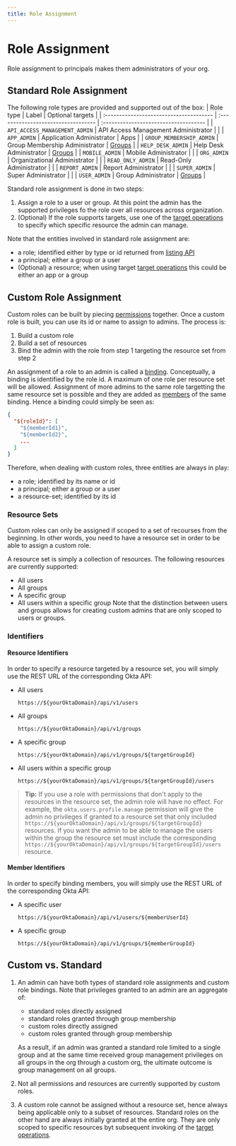 ```yaml
---
title: Role Assignment
---
```

<ApiLifecycle access="beta" />

# Role Assignment
Role assignment to principals makes them administrators of your org.

## Standard Role Assignment
The following role types are provided and supported out of the box:
| Role type                               | Label                               | Optional targets                      |
| :-------------------------------------- | :---------------------------------- | :------------------------------------ |
| `API_ACCESS_MANAGEMENT_ADMIN`           | API Access Management Administrator |                                       |
| `APP_ADMIN`                             | Application Administrator           | Apps                                  |
| `GROUP_MEMBERSHIP_ADMIN`                | Group Membership Administrator      | [Groups](/docs/reference/api/groups/) |
| `HELP_DESK_ADMIN`                       | Help Desk Administrator             | [Groups](/docs/reference/api/groups/) |
| `MOBILE_ADMIN`                          | Mobile Administrator                |                                       |
| `ORG_ADMIN`                             | Organizational Administrator        |                                       |
| `READ_ONLY_ADMIN`                       | Read-Only Administrator             |                                       |
| `REPORT_ADMIN`                          | Report Administrator                |                                       |
| `SUPER_ADMIN`                           | Super Administrator                 |                                       |
| `USER_ADMIN`                            | Group Administrator                 | [Groups](/docs/reference/api/groups/) |

Standard role assignment is done in two steps:
1. Assign a role to a user or group. At this point the admin has the supported privileges fo the role over all resources across organization.
2. (Optional) If the role supports targets, use one of the [target operations](/docs/reference/api/roles/#role-target-operations) to specify which specific resource the admin can manage.

Note that the entities involved in standard role assignment are:
* a role; identified either by type or id returned from [listing API](/docs/reference/api/roles/#list-roles)
* a principal; either a group or a user
* (Optional) a resource; when using target [target operations](/docs/reference/api/roles/#role-target-operations) this could be either an app or a group

## Custom Role Assignment
Custom roles can be built by piecing [permissions](/docs/reference/api/roles/#permission-types) together. Once a custom role is built, you can use its id or name to assign to admins. The process is:
1. Build a custom role
2. Build a set of resources
3. Bind the admin with the role from step 1 targeting the resource set from step 2

An assignment of a role to an admin is called a [binding](/docs/reference/api/roles/#binding-object). Conceptually, a binding is identified by the role id. A maximum of one role per resource set will be allowed. Assignment of more admins to the same role targetting the same resource set is possible and they are added as [members]((/docs/reference/api/roles/#member-object)) of the same binding. Hence a binding could simply be seen as:
```json
{
  "${roleId}": [
    "${memberId1}",
    "${memberId2}",
    ...
  ]
}
```

Therefore, when dealing with custom roles, three entities are always in play:
* a role; identified by its name or id
* a principal; either a group or a user
* a resource-set; identified by its id

### Resource Sets
Custom roles can only be assigned if scoped to a set of recourses from the beginning. In other words, you need to have a resource set in order to be able to assign a custom role.

A resource set is simply a collection of resources. The following resources are currently supported:
* All users
* All groups
* A specific group
* All users within a specific group
Note that the distinction between users and groups allows for creating custom admins that are only scoped to users or groups.

### Identifiers
#### Resource Identifiers
In order to specify a resource targeted by a resource set, you will simply use the REST URL of the corresponding Okta API:
* All users
  ``` http
  https://${yourOktaDomain}/api/v1/users
  ```
* All groups
  ``` http
  https://${yourOktaDomain}/api/v1/groups
  ```
* A specific group
  ``` http
  https://${yourOktaDomain}/api/v1/groups/${targetGroupId}
  ```
* All users within a specific group
  ``` http
  https://${yourOktaDomain}/api/v1/groups/${targetGroupId}/users
  ```

> **Tip:** If you use a role with permissions that don't apply to the resources in the resource set, the admin role will have no effect. For example, the `okta.users.profile.manage` permission will give the admin no privileges if granted to a resource set that only included `https://${yourOktaDomain}/api/v1/groups/${targetGroupId}` resources. If you want the admin to be able to manage the users within the group the resource set must include the corresponding `https://${yourOktaDomain}/api/v1/groups/${targetGroupId}/users` resource.

#### Member Identifiers
In order to specify binding members, you will simply use the REST URL of the corresponding Okta API:
* A specific user
  ``` http
  https://${yourOktaDomain}/api/v1/users/${memberUserId}
  ```
* A specific group
  ``` http
  https://${yourOktaDomain}/api/v1/groups/${memberGroupId}
  ```

## Custom vs. Standard
1. An admin can have both types of standard role assignments and custom role bindings. Note that privileges granted to an admin are an aggregate of:
    * standard roles directly assigned
    * standard roles granted through group membership
    * custom roles directly assigned
    * custom roles granted through group membership

    As a result, if an admin was granted a standard role limited to a single group and at the same time received group management privileges on all groups in the org through a custom org, the ultimate outcome is group management on all groups.
2. Not all permissions and resources are currently supported by custom roles.
3. A custom role cannot be assigned without a resource set, hence always being applicable only to a subset of resources. Standard roles on the other hand are always initially granted at the entire org. They are only scoped to specific resources byt subsequent invoking of the [target operations](/docs/reference/api/roles/#role-target-operations).
